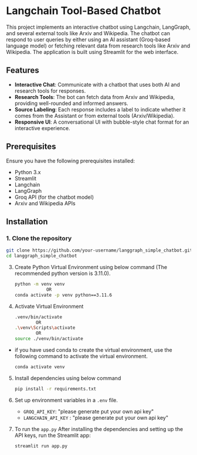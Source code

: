 # Langchain Tool-Based Chatbot

This project implements an interactive chatbot using Langchain, LangGraph, and several external tools like Arxiv and Wikipedia. The chatbot can respond to user queries by either using an AI assistant (Groq-based language model) or fetching relevant data from research tools like Arxiv and Wikipedia. The application is built using Streamlit for the web interface.

## Features

- **Interactive Chat**: Communicate with a chatbot that uses both AI and research tools for responses.
- **Research Tools**: The bot can fetch data from Arxiv and Wikipedia, providing well-rounded and informed answers.
- **Source Labeling**: Each response includes a label to indicate whether it comes from the Assistant or from external tools (Arxiv/Wikipedia).
- **Responsive UI**: A conversational UI with bubble-style chat format for an interactive experience.

## Prerequisites

Ensure you have the following prerequisites installed:

- Python 3.x
- Streamlit
- Langchain
- LangGraph
- Groq API (for the chatbot model)
- Arxiv and Wikipedia APIs

## Installation

### 1. Clone the repository

```bash
git clone https://github.com/your-username/langgraph_simple_chatbot.git
cd langgraph_simple_chatbot
```


3. Create Python Virtual Environment using below command (The recommended python version is 3.11.0).
    ```bash
    python -m venv venv
                OR
    conda activate -p venv python==3.11.6
    ```

4. Activate Virtual Environment

    ```bash
    .venv/bin/activate 
            OR
    .\venv\Scripts\activate
            OR
    source ./venv/bin/activate
    ```

- if you have used conda to create the virtual environment, use the following command to activate the virtual environment.

    ```bash
    conda activate venv
    ```

5. Install dependencies using below command
    ```bash
    pip install -r requirements.txt
    ```

6. Set up environment variables in a `.env` file.

    - `GROQ_API_KEY`: "please generate put your own api key"
    - `LANGCHAIN_API_KEY` : "please generate put your own api key"

7. To run the `app.py` After installing the dependencies and setting up the API keys, run the Streamlit app:

    ```bash
    streamlit run app.py
    ```


